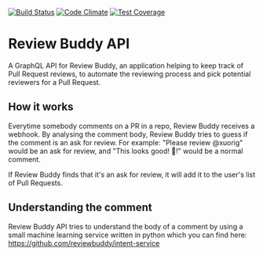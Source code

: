 [![Build Status](https://travis-ci.org/reviewbuddy/review-buddy.svg?branch=master)](https://travis-ci.org/reviewbuddy/review-buddy)
[![Code Climate](https://codeclimate.com/github/reviewbuddy/review-buddy/badges/gpa.svg)](https://codeclimate.com/github/reviewbuddy/review-buddy)
[![Test Coverage](https://codeclimate.com/github/reviewbuddy/review-buddy/badges/coverage.svg)](https://codeclimate.com/github/reviewbuddy/review-buddy/coverage)

# Review Buddy API

A GraphQL API for Review Buddy, an application helping to keep track of Pull Request reviews, to automate the reviewing process and pick potential reviewers for a Pull Request.

## How it works

Everytime somebody comments on a PR in a repo, Review Buddy receives a webhook. By analysing the comment body, Review Buddy tries to guess if the comment is an ask for review. For example: "Please review @xuorig" would be an ask for review, and "This looks good! :ship:!" would be a normal comment.

If Review Buddy finds that it's an ask for review, it will add it to the user's list of Pull Requests.

## Understanding the comment

Review Buddy API tries to understand the body of a comment by using a small machine learning service written in python which you can find here: https://github.com/reviewbuddy/intent-service

